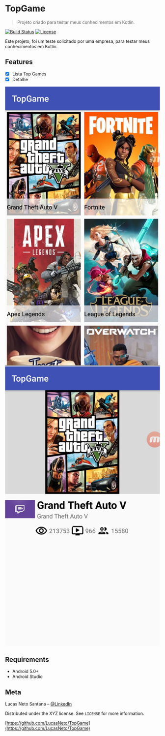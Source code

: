 # TopGame
> Projeto criado para testar meus conhecimentos em Kotlin.


[![Build Status][travis-image]][travis-url]
[![License][license-image]][license-url]

Este projeto, foi um teste solicitado por uma empresa, para testar meus conhecimentos em Kotlin.

## Features

- [x] Lista Top Games
- [x] Detalhe

![](assets_readme/list.png)
![](assets_readme/detail.png)

## Requirements
- Android 5.0+
- Android Studio

## Meta

Lucas Neto Santana – [@LinkedIn](https://www.linkedin.com/in/lucasnetosantana/)

Distributed under the XYZ license. See ``LICENSE`` for more information.

[https://github.com/LucasNeto/TopGame](https://github.com/LucasNeto/TopGame)

[swift-image]:https://img.shields.io/badge/swift-3.0-orange.svg
[swift-url]: https://swift.org/
[license-image]: https://img.shields.io/badge/License-MIT-blue.svg
[license-url]: LICENSE
[travis-image]: https://img.shields.io/travis/dbader/node-datadog-metrics/master.svg?style=flat-square
[travis-url]: https://travis-ci.org/dbader/node-datadog-metrics